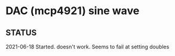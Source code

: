 # DAC (mcp4921) sine wave


## STATUS

2021-06-18	Started. doesn't work. Seems to fail at setting doubles
